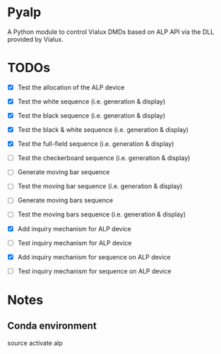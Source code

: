 # Pyalp

A Python module to control Vialux DMDs based on ALP API via the DLL provided by
Vialux.


# TODOs

- [x] Test the allocation of the ALP device
- [x] Test the white sequence (i.e. generation & display)
- [x] Test the black sequence (i.e. generation & display)
- [x] Test the black & white sequence (i.e. generation & display)
- [x] Test the full-field sequence (i.e. generation & display)
- [ ] Test the checkerboard sequence (i.e. generation & display)
- [ ] Generate moving bar sequence
- [ ] Test the moving bar sequence (i.e. generation & display)
- [ ] Generate moving bars sequence
- [ ] Test the moving bars sequence (i.e. generation & display)
- [x] Add inquiry mechanism for ALP device
- [ ] Test inquiry mechanism for ALP device
- [x] Add inquiry mechanism for sequence on ALP device
- [ ] Test inquiry mechanism for sequence on ALP device



# Notes

## Conda environment

  source activate alp
